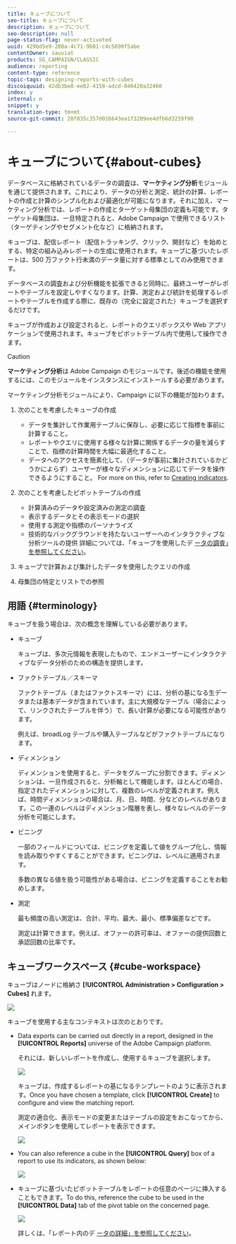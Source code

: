 ```yaml
---
title: キューブについて
seo-title: キューブについて
description: キューブについて
seo-description: null
page-status-flag: never-activated
uuid: 429bd5e9-288a-4c71-9b01-c4c5690f5abe
contentOwner: sauviat
products: SG_CAMPAIGN/CLASSIC
audience: reporting
content-type: reference
topic-tags: designing-reports-with-cubes
discoiquuid: 42db3be8-ee02-4158-adcd-846420a32460
index: y
internal: n
snippet: y
translation-type: tm+mt
source-git-commit: 20f835c357d016643ea1f3209ee4dfb6d3239f90

---
```



# キューブについて{#about-cubes}

データベースに格納されているデータの調査は、**マーケティング分析**&#x200B;モジュールを通じて提供されます。これにより、データの分析と測定、統計の計算、レポートの作成と計算のシンプル化および最適化が可能になります。それに加え、マーケティング分析では、レポートの作成とターゲット母集団の定義も可能です。ターゲット母集団は、一旦特定されると、Adobe Campaign で使用できるリスト（ターゲティングやセグメント化など）に格納されます。

キューブは、配信レポート（配信トラッキング、クリック、開封など）を始めとする、特定の組み込みレポートの生成に使用されます。キューブに基づいたレポートは、500 万ファクト行未満のデータ量に対する標準としてのみ使用できます。

データベースの調査および分析機能を拡張できると同時に、最終ユーザーがレポートやテーブルを設定しやすくなります。計算、測定および統計を処理するレポートやテーブルを作成する際に、既存の（完全に設定された）キューブを選択するだけです。

キューブが作成および設定されると、レポートのクエリボックスや Web アプリケーションで使用されます。キューブをピボットテーブル内で使用して操作できます。

>[!CAUTION]
>
>**マーケティング分析**&#x200B;は Adobe Campaign のモジュールです。後述の機能を使用するには、このモジュールをインスタンスにインストールする必要があります。

マーケティング分析モジュールにより、Campaign に以下の機能が加わります。

1. 次のことを考慮したキューブの作成

   * データを集計して作業用テーブルに保存し、必要に応じて指標を事前に計算すること。
   * レポートやクエリに使用する様々な計算に関係するデータの量を減らすことで、指標の計算時間を大幅に最適化すること。
   * データへのアクセスを簡素化して、（データが事前に集計されているかどうかによらず）ユーザーが様々なディメンションに応じてデータを操作できるようにすること。
   For more on this, refer to [Creating indicators](../../reporting/using/creating-indicators.md).

1. 次のことを考慮したピボットテーブルの作成

   * 計算済みのデータや設定済みの測定の調査
   * 表示するデータとその表示モードの選択
   * 使用する測定や指標のパーソナライズ
   * 技術的なバックグラウンドを持たないユーザーへのインタラクティブな分析ツールの提供
   詳細については、「キューブを使用したデ [ータの調査」を参照してください](../../reporting/using/using-cubes-to-explore-data.md)。

1. キューブで計算および集計したデータを使用したクエリの作成
1. 母集団の特定とリストでの参照

## 用語 {#terminology}

キューブを扱う場合は、次の概念を理解している必要があります。

* キューブ

   キューブは、多次元情報を表現したもので、エンドユーザーにインタラクティブなデータ分析のための構造を提供します。

* ファクトテーブル／スキーマ

   ファクトテーブル（またはファクトスキーマ）には、分析の基になる生データまたは基本データが含まれています。主に大規模なテーブル（場合によって、リンクされたテーブルを伴う）で、長い計算が必要になる可能性があります。

   例えば、broadLog テーブルや購入テーブルなどがファクトテーブルになります。

* ディメンション

   ディメンションを使用すると、データをグループに分割できます。ディメンションは、一旦作成されると、分析軸として機能します。ほとんどの場合、指定されたディメンションに対して、複数のレベルが定義されます。例えば、時間ディメンションの場合は、月、日、時間、分などのレベルがあります。この一連のレベルはディメンション階層を表し、様々なレベルのデータ分析を可能にします。

* ビニング

   一部のフィールドについては、ビニングを定義して値をグループ化し、情報を読み取りやすくすることができます。ビニングは、レベルに適用されます。

   多数の異なる値を扱う可能性がある場合は、ビニングを定義することをお勧めします。

* 測定

   最も頻度の高い測定は、合計、平均、最大、最小、標準偏差などです。

   測定は計算できます。例えば、オファーの許可率は、オファーの提供回数と承認回数の比率です。

## キューブワークスペース {#cube-workspace}

キューブはノードに格納さ **[!UICONTROL Administration > Configuration > Cubes]** れます。

![](assets/s_advuser_cube_node.png)

キューブを使用する主なコンテキストは次のとおりです。

* Data exports can be carried out directly in a report, designed in the **[!UICONTROL Reports]** universe of the Adobe Campaign platform.

   それには、新しいレポートを作成し、使用するキューブを選択します。

   ![](assets/cube_create_new.png)

   キューブは、作成するレポートの基になるテンプレートのように表示されます。Once you have chosen a template, click **[!UICONTROL Create]** to configure and view the matching report.

   測定の適合化、表示モードの変更またはテーブルの設定をおこなってから、メインボタンを使用してレポートを表示できます。

   ![](assets/cube_display_new.png)

* You can also reference a cube in the **[!UICONTROL Query]** box of a report to use its indicators, as shown below:

   ![](assets/s_advuser_query_using_a_cube.png)

* キューブに基づいたピボットテーブルをレポートの任意のページに挿入することもできます。To do this, reference the cube to be used in the **[!UICONTROL Data]** tab of the pivot table on the concerned page.

   ![](assets/s_advuser_cube_in_report.png)

   詳しくは、「レポート内のデ [ータの詳細」を参照してください](../../reporting/using/using-cubes-to-explore-data.md#exploring-the-data-in-a-report)。

